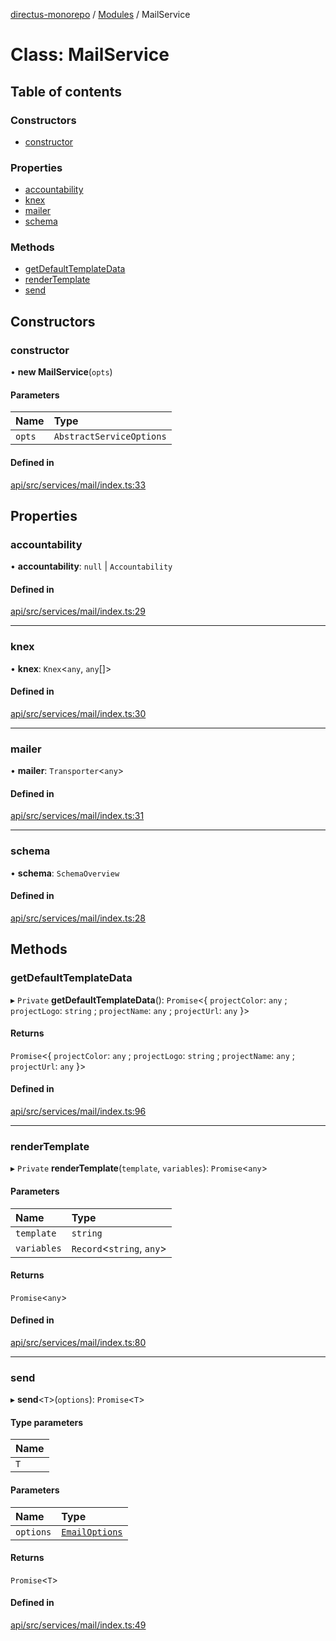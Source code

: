 [directus-monorepo](../README.md) / [Modules](../modules.md) / MailService

# Class: MailService

## Table of contents

### Constructors

- [constructor](MailService.md#constructor)

### Properties

- [accountability](MailService.md#accountability)
- [knex](MailService.md#knex)
- [mailer](MailService.md#mailer)
- [schema](MailService.md#schema)

### Methods

- [getDefaultTemplateData](MailService.md#getdefaulttemplatedata)
- [renderTemplate](MailService.md#rendertemplate)
- [send](MailService.md#send)

## Constructors

### constructor

• **new MailService**(`opts`)

#### Parameters

| Name | Type |
| :------ | :------ |
| `opts` | `AbstractServiceOptions` |

#### Defined in

[api/src/services/mail/index.ts:33](https://github.com/directus/directus/blob/9368dbd0c/api/src/services/mail/index.ts#L33)

## Properties

### accountability

• **accountability**: ``null`` \| `Accountability`

#### Defined in

[api/src/services/mail/index.ts:29](https://github.com/directus/directus/blob/9368dbd0c/api/src/services/mail/index.ts#L29)

___

### knex

• **knex**: `Knex`<`any`, `any`[]\>

#### Defined in

[api/src/services/mail/index.ts:30](https://github.com/directus/directus/blob/9368dbd0c/api/src/services/mail/index.ts#L30)

___

### mailer

• **mailer**: `Transporter`<`any`\>

#### Defined in

[api/src/services/mail/index.ts:31](https://github.com/directus/directus/blob/9368dbd0c/api/src/services/mail/index.ts#L31)

___

### schema

• **schema**: `SchemaOverview`

#### Defined in

[api/src/services/mail/index.ts:28](https://github.com/directus/directus/blob/9368dbd0c/api/src/services/mail/index.ts#L28)

## Methods

### getDefaultTemplateData

▸ `Private` **getDefaultTemplateData**(): `Promise`<{ `projectColor`: `any` ; `projectLogo`: `string` ; `projectName`: `any` ; `projectUrl`: `any`  }\>

#### Returns

`Promise`<{ `projectColor`: `any` ; `projectLogo`: `string` ; `projectName`: `any` ; `projectUrl`: `any`  }\>

#### Defined in

[api/src/services/mail/index.ts:96](https://github.com/directus/directus/blob/9368dbd0c/api/src/services/mail/index.ts#L96)

___

### renderTemplate

▸ `Private` **renderTemplate**(`template`, `variables`): `Promise`<`any`\>

#### Parameters

| Name | Type |
| :------ | :------ |
| `template` | `string` |
| `variables` | `Record`<`string`, `any`\> |

#### Returns

`Promise`<`any`\>

#### Defined in

[api/src/services/mail/index.ts:80](https://github.com/directus/directus/blob/9368dbd0c/api/src/services/mail/index.ts#L80)

___

### send

▸ **send**<`T`\>(`options`): `Promise`<`T`\>

#### Type parameters

| Name |
| :------ |
| `T` |

#### Parameters

| Name | Type |
| :------ | :------ |
| `options` | [`EmailOptions`](../modules.md#emailoptions) |

#### Returns

`Promise`<`T`\>

#### Defined in

[api/src/services/mail/index.ts:49](https://github.com/directus/directus/blob/9368dbd0c/api/src/services/mail/index.ts#L49)
